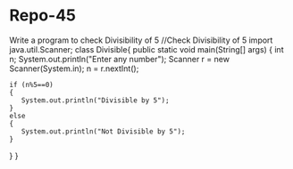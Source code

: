 # Repo-45
Write a program to check Divisibility of 5
//Check Divisibility of 5
import java.util.Scanner;
class Divisible{
    public static void main(String[] args) {
    int n;
    System.out.println("Enter any number");
    Scanner r = new Scanner(System.in);
    n = r.nextInt();
    
    if (n%5==0)
    {
       System.out.println("Divisible by 5");
    }
    else 
    {
       System.out.println("Not Divisible by 5");
    }
    
}
}
